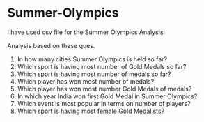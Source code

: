 # Summer-Olympics

I have used csv file for the Summer Olympics Analysis.

Analysis based on these ques.

1) In how many cities Summer Olympics is held so far?
2) Which sport is having most number of Gold Medals so far? 
3) Which sport is having most number of medals so far?
4) Which player has won most number of medals?
5) Which player has won most number Gold Medals of medals?
6) In which year India won first Gold Medal in Summer Olympics?
7) Which event is most popular in terms on number of players?
8) Which sport is having most female Gold Medalists?

